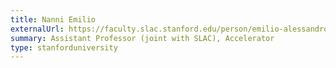 ```yaml
---
title: Nanni Emilio
externalUrl: https://faculty.slac.stanford.edu/person/emilio-alessandro-nanni
summary: Assistant Professor (joint with SLAC), Accelerator
type: stanforduniversity
---
```

